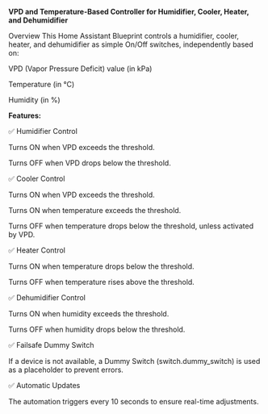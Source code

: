 **VPD and Temperature-Based Controller for Humidifier, Cooler, Heater, and Dehumidifier**

Overview
This Home Assistant Blueprint controls a humidifier, cooler, heater, and dehumidifier as simple On/Off switches, independently based on:

VPD (Vapor Pressure Deficit) value (in kPa)

Temperature (in °C)

Humidity (in %)


**Features:**

✅ Humidifier Control

Turns ON when VPD exceeds the threshold.

Turns OFF when VPD drops below the threshold.

✅ Cooler Control

Turns ON when VPD exceeds the threshold.

Turns ON when temperature exceeds the threshold.

Turns OFF when temperature drops below the threshold, unless activated by VPD.

✅ Heater Control

Turns ON when temperature drops below the threshold.

Turns OFF when temperature rises above the threshold.

✅ Dehumidifier Control

Turns ON when humidity exceeds the threshold.

Turns OFF when humidity drops below the threshold.

✅ Failsafe Dummy Switch

If a device is not available, a Dummy Switch (switch.dummy_switch) is used as a placeholder to prevent errors.

✅ Automatic Updates

The automation triggers every 10 seconds to ensure real-time adjustments.
